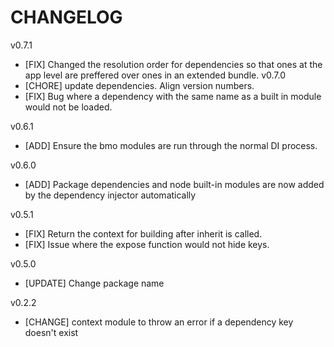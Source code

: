 # CHANGELOG
v0.7.1
- [FIX] Changed the resolution order for dependencies so that ones at the app level are preffered over ones in an extended bundle.
v0.7.0
- [CHORE] update dependencies. Align version numbers.
- [FIX] Bug where a dependency with the same name as a built in module would not be loaded.

v0.6.1
- [ADD] Ensure the bmo modules are run through the normal DI process.

v0.6.0
- [ADD] Package dependencies and node built-in modules are now added by the dependency injector automatically

v0.5.1
- [FIX] Return the context for building after inherit is called.
- [FIX] Issue where the expose function would not hide keys.

v0.5.0
- [UPDATE] Change package name

v0.2.2
- [CHANGE] context module to throw an error if a dependency key doesn't exist
